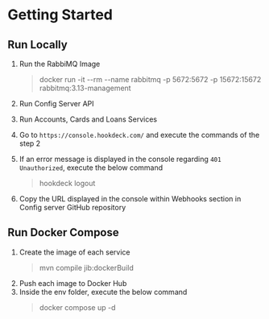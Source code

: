 # Getting Started

## Run Locally

1. Run the RabbiMQ Image

    > docker run -it --rm --name rabbitmq -p 5672:5672 -p 15672:15672 rabbitmq:3.13-management

2. Run Config Server API
3. Run Accounts, Cards and Loans Services
4. Go to `https://console.hookdeck.com/` and execute the commands of the step 2
5. If an error message is displayed in the console regarding `401 Unauthorized`, execute the below command
   > hookdeck logout
6. Copy the URL displayed in the console within Webhooks section in Config server GitHub repository

## Run Docker Compose

1. Create the image of each service
    > mvn compile jib:dockerBuild
3. Push each image to Docker Hub
4. Inside the env folder, execute the below command
    > docker compose up -d